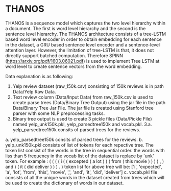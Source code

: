 # THANOS

THANOS is a sequence model which captures the two level hierarchy within a document. The first is word level hierarchy and the second is the sentence level hierarchy. The THANOS architecture consists of a tree-LSTM based word level encoder in order to obtain embedding for each sentence in the dataset, a GRU based sentence level encoder and a sentence-level attention layer. However, the limitation of tree-LSTM is that, it does not directly support batched computation. Therefore SPINN (https://arxiv.org/pdf/1603.06021.pdf) is used to implement Tree LSTM at word level to create sentence vectors from the word embedding.


Data explanation is as following:
1. Yelp review dataset (raw_150k.csv) consisting of 150k reviews is in path Data/Yelp Raw Data.
2. Text review column (Data/Input Data) from raw_150k.csv is used to create parse trees (Data/Binary Tree Output) using the jar file in the path Data/Binary Tree Jar File. The jar file is created using Stanford tree parser with some NLP preprocessing tasks.
3. Binary tree output is used to create 3 pickle files (Data/Pickle File) named yelp_unk150k.pkl, yelp_parsedtree150k and vocab.pkl.
3.a. yelp_parsedtree150k consits of parsed trees for the reviews.


a. yelp_parsedtree150k consits of parsed trees for the reviews.
b. yelp_unk150k.pkl consists of list of tokens for each repective tree. The token list consist of the words in the tree in sequential order. the words with liss than 5 frequency in the vocab list of the dataset is replace by 'unk' token. 
For example : ( ( ( ( i ( ( excepted ( a lot ) ) ( from ( this movie ) ) ) ) , ) and ) ( it ( did deliver ) ) ) . )
token list for above tree will be: ['i', 'expected', 'a', 'lot', 'from', 'this', 'movie', ',', 'and', 'it', 'did', 'deliver']
c. vocab.pkl file consists of all the unique words in the dataset created from trees which will be used to create the dictionary of words in our dataset.


